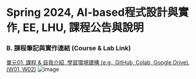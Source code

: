 # Spring 2024, AI-based程式設計與實作, EE, LHU, 課程公告與說明
### B. 課程筆記與實作連結 (Course & Lab Link)
[單元01. 課程 & 自我介紹, 學習環境建構 (e.g., GitHub, Colab, Google Drive), (W01, W02)](https://www.notion.so/01-e-g-GitHub-Colab-Google-Drive-W01-W02-090f2f6649fc4bf99296935265f3018e?pvs=21)
![image](https://github.com/huuthang223/u1114171017/assets/162249089/785afee0-35d4-47c7-ab7a-86e9d5b048fd)
